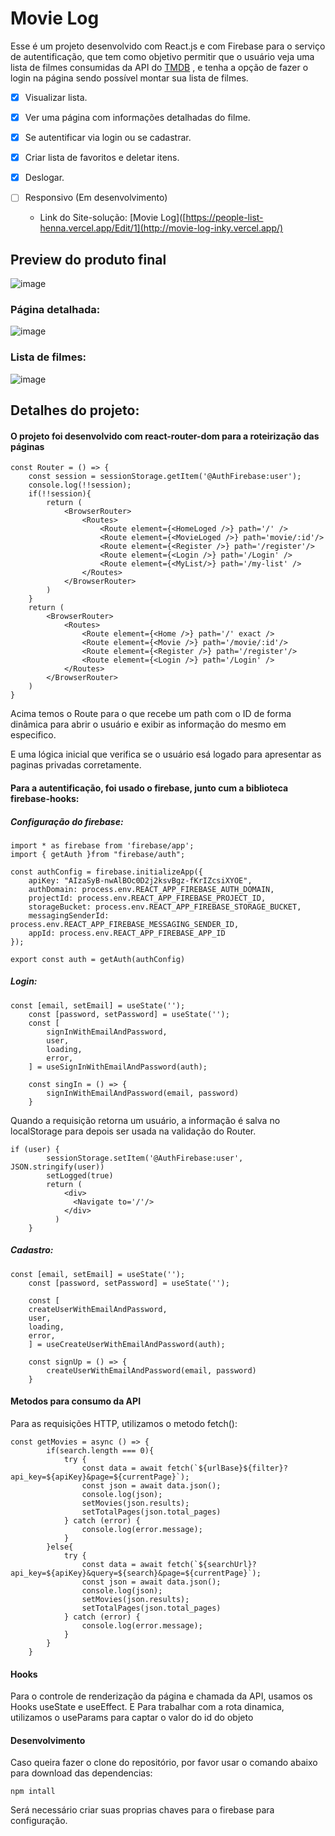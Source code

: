 # Movie Log

Esse é um projeto desenvolvido com React.js e com Firebase para o serviço de autentificação, que tem como objetivo permitir que o usuário veja uma lista de filmes consumidas da API do [TMDB](https://www.themoviedb.org/documentation/api) , e tenha a opção de fazer o login na página sendo possível montar sua lista de filmes.
  
- [x] Visualizar lista.
- [x] Ver uma página com informações detalhadas do filme.
- [x] Se autentificar via login ou se cadastrar.
- [x] Criar lista de favoritos e deletar itens.
- [x] Deslogar.
- [ ] Responsivo (Em desenvolvimento)


  - Link do Site-solução: [Movie Log]([https://people-list-henna.vercel.app/Edit/1](http://movie-log-inky.vercel.app/)

## Preview do produto final

![image](https://user-images.githubusercontent.com/104238483/198424337-924caa52-d7e5-41eb-bbd3-8b206b64f2f0.png)



### Página detalhada:

![image](https://user-images.githubusercontent.com/104238483/198424880-1f8e4b3b-efd0-44df-93b3-beda842f1492.png)


### Lista de filmes:

![image](https://user-images.githubusercontent.com/104238483/198425243-fd875360-dfe3-44e6-8dfc-f274449ef940.png)


## Detalhes do projeto: 

#### O projeto foi desenvolvido com react-router-dom para a roteirização das páginas

```
const Router = () => {
    const session = sessionStorage.getItem('@AuthFirebase:user');
    console.log(!!session);
    if(!!session){
        return (
            <BrowserRouter>
                <Routes>
                    <Route element={<HomeLoged />} path='/' />
                    <Route element={<MovieLoged />} path='movie/:id'/> 
                    <Route element={<Register />} path='/register'/>
                    <Route element={<Login />} path='/Login' />
                    <Route element={<MyList/>} path='/my-list' />
                </Routes>
            </BrowserRouter>
        )
    }
    return (
        <BrowserRouter>
            <Routes>
                <Route element={<Home />} path='/' exact />
                <Route element={<Movie />} path='/movie/:id'/> 
                <Route element={<Register />} path='/register'/>
                <Route element={<Login />} path='/Login' />
            </Routes>
        </BrowserRouter>
    )
}
```

Acima temos o Route para o <Movie /> que recebe um path com o ID de forma dinâmica para abrir o usuário e exibir as informação do mesmo em especifico.

E uma lógica inicial que verifica se o usuário esá logado para apresentar as paginas privadas corretamente.

#### Para a autentificação, foi usado o firebase, junto cum a biblioteca firebase-hooks:

##### Configuração do firebase:

```
import * as firebase from 'firebase/app';
import { getAuth }from "firebase/auth";

const authConfig = firebase.initializeApp({
    apiKey: "AIzaSyB-nwAlBOc0D2j2ksvBgz-fKrIZcsiXYOE",
    authDomain: process.env.REACT_APP_FIREBASE_AUTH_DOMAIN,
    projectId: process.env.REACT_APP_FIREBASE_PROJECT_ID,
    storageBucket: process.env.REACT_APP_FIREBASE_STORAGE_BUCKET,
    messagingSenderId: process.env.REACT_APP_FIREBASE_MESSAGING_SENDER_ID,
    appId: process.env.REACT_APP_FIREBASE_APP_ID
});

export const auth = getAuth(authConfig)
```

##### Login:

```
const [email, setEmail] = useState('');
    const [password, setPassword] = useState('');
    const [
        signInWithEmailAndPassword,
        user,
        loading,
        error,
    ] = useSignInWithEmailAndPassword(auth);

    const singIn = () => {
        signInWithEmailAndPassword(email, password)
    }
```
Quando a requisição retorna um usuário, a informação é salva no localStorage para depois ser usada na validação do Router.
```
if (user) {
        sessionStorage.setItem('@AuthFirebase:user', JSON.stringify(user))
        setLogged(true)
        return (
            <div>
              <Navigate to='/'/>
            </div>
          )
    }
```

##### Cadastro:

```
const [email, setEmail] = useState('');
    const [password, setPassword] = useState('');

    const [
    createUserWithEmailAndPassword,
    user,
    loading,
    error,
    ] = useCreateUserWithEmailAndPassword(auth);

    const signUp = () => {
        createUserWithEmailAndPassword(email, password)
    }
```

#### Metodos para consumo da API

Para as requisições HTTP, utilizamos o metodo fetch():

```
const getMovies = async () => {
        if(search.length === 0){
            try {
                const data = await fetch(`${urlBase}${filter}?api_key=${apiKey}&page=${currentPage}`);
                const json = await data.json();
                console.log(json);
                setMovies(json.results);
                setTotalPages(json.total_pages)
            } catch (error) {
                console.log(error.message);
            }
        }else{
            try {
                const data = await fetch(`${searchUrl}?api_key=${apiKey}&query=${search}&page=${currentPage}`);
                const json = await data.json();
                console.log(json);
                setMovies(json.results);
                setTotalPages(json.total_pages)
            } catch (error) {
                console.log(error.message);
            }
        }
    }
```

#### Hooks

Para o controle de renderização da página e chamada da API, usamos os Hooks useState e useEffect. E Para trabalhar com a rota dinamica, utilizamos o useParams para captar o valor do id do objeto

#### Desenvolvimento 

Caso queira fazer o clone do repositório, por favor usar o comando abaixo para download das dependencias:
```
npm intall
```

Será necessário criar suas proprias chaves para o firebase para configuração.


